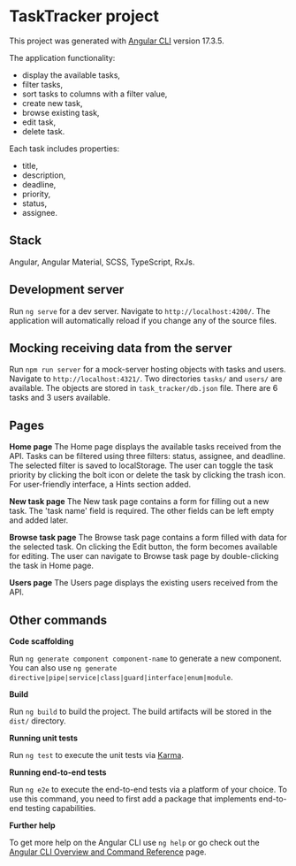 # TaskTracker project

This project was generated with [Angular CLI](https://github.com/angular/angular-cli) version 17.3.5.

The application functionality: 
- display the available tasks, 
- filter tasks, 
- sort tasks to columns with a filter value, 
- create new task, 
- browse existing task,
- edit task,
- delete task.

Each task includes properties: 
- title, 
- description, 
- deadline, 
- priority, 
- status, 
- assignee.


## Stack

Angular, Angular Material, SCSS, TypeScript, RxJs.


## Development server

Run `ng serve` for a dev server. Navigate to `http://localhost:4200/`. The application will automatically reload if you change any of the source files.

## Mocking receiving data from the server

Run `npm run server` for a mock-server hosting objects with tasks and users. Navigate to `http://localhost:4321/`. Two directories `tasks/` and `users/` are available.
The objects are stored in `task_tracker/db.json` file. There are 6 tasks and 3 users available.

## Pages

**Home page**
The Home page displays the available tasks received from the API. Tasks can be filtered using three filters: status, assignee, and deadline. The selected filter is saved to localStorage. The user can toggle the task priority by clicking the bolt icon or delete the task by clicking the trash icon. For user-friendly interface, a Hints section added.

**New task page**
The New task page contains a form for filling out a new task. The 'task name' field is required. The other fields can be left empty and added later.

**Browse task page**
The Browse task page contains a form filled with data for the selected task. On clicking the Edit button, the form becomes available for editing. The user can navigate to Browse task page by double-clicking the task in Home page.

**Users page**
The Users page displays the existing users received from the API.


## Other commands

**Code scaffolding**

Run `ng generate component component-name` to generate a new component. You can also use `ng generate directive|pipe|service|class|guard|interface|enum|module`.

**Build**

Run `ng build` to build the project. The build artifacts will be stored in the `dist/` directory.

**Running unit tests**

Run `ng test` to execute the unit tests via [Karma](https://karma-runner.github.io).

**Running end-to-end tests**

Run `ng e2e` to execute the end-to-end tests via a platform of your choice. To use this command, you need to first add a package that implements end-to-end testing capabilities.

**Further help**

To get more help on the Angular CLI use `ng help` or go check out the [Angular CLI Overview and Command Reference](https://angular.io/cli) page.
